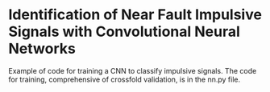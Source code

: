 # Identification of Near Fault Impulsive Signals with Convolutional Neural Networks

Example of code for training a CNN to classify impulsive signals.
The code for training, comprehensive of crossfold validation, is in the nn.py file.
